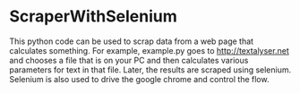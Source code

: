 # ScraperWithSelenium
This python code can be used to scrap data from a web page that calculates something.
For example, example.py goes to http://textalyser.net and chooses a file that is on your PC and then calculates various parameters for text in that file. 
Later, the results are scraped using selenium.
Selenium is also used to drive the google chrome and control the flow.
